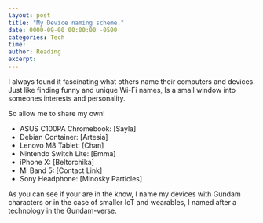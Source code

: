 ```yaml
---
layout: post
title: "My Device naming scheme."
date: 0000-09-00 00:00:00 -0500
categories: Tech 
time: 
author: Reading
excerpt:
---
```


I always found it fascinating what others name their computers and devices. Just like finding funny and unique Wi-Fi names, Is a small window into someones interests and personality.

So allow me to share my own!

- ASUS C100PA Chromebook: [Sayla]
- Debian Container: [Artesia]
- Lenovo M8 Tablet: [Chan]
- Nintendo Switch Lite: [Emma]
- iPhone X: [Beltorchika]
- Mi Band 5: [Contact Link]
- Sony Headphone: [Minosky Particles]


As you can see if your are in the know, I name my devices with Gundam characters or in the case of smaller IoT and wearables, I named after a technology in the Gundam-verse.